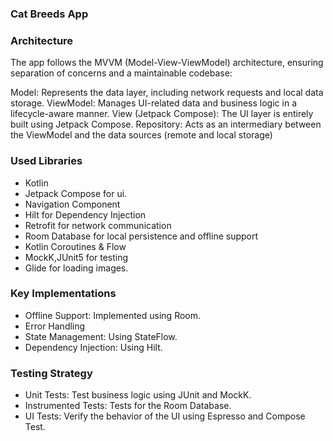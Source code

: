 ### Cat Breeds App

### Architecture
The app follows the MVVM (Model-View-ViewModel) architecture, ensuring separation of concerns and a maintainable codebase:

Model: Represents the data layer, including network requests and local data storage.
ViewModel: Manages UI-related data and business logic in a lifecycle-aware manner.
View (Jetpack Compose): The UI layer is entirely built using Jetpack Compose.
Repository: Acts as an intermediary between the ViewModel and the data sources (remote and local storage)

### Used Libraries 
* Kotlin
* Jetpack Compose for ui.
* Navigation Component
* Hilt for Dependency Injection
* Retrofit for network communication
* Room Database for local persistence and offline support
* Kotlin Coroutines & Flow
* MockK,JUnit5 for testing
* Glide for loading images.

### Key Implementations
* Offline Support: Implemented using Room.
* Error Handling
* State Management: Using StateFlow.
* Dependency Injection: Using Hilt.

### Testing Strategy
* Unit Tests: Test business logic using JUnit and MockK.
* Instrumented Tests: Tests for the Room Database.
* UI Tests: Verify the behavior of the UI using Espresso and Compose Test.

